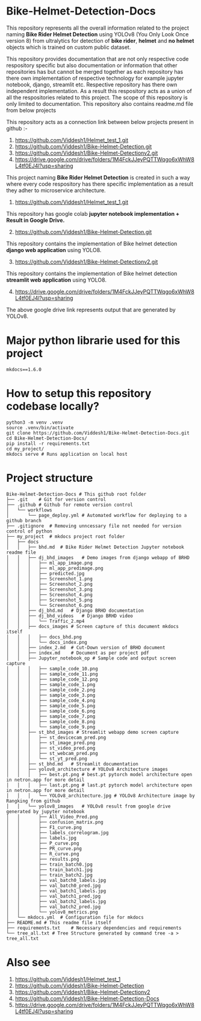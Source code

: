 # Bike-Helmet-Detection-Docs

This repository represents all the overall information related to the project naming **Bike Rider Helmet Detection** using YOLOv8 (You Only Look Once version 8) from ultralytics for detection of **bike rider**, **helmet** and **no helmet** objects which is trained on custom public dataset.
<br />

This repository provides documentation that are not only respective code respository specific but also documentation or information that other repositories has but cannot be merged together as each repository has there own implementation of respective technology for example jupyter notebook, django, streamlit etc. Respective repository has there own independent implementation. As a result this respository acts as a union of all the respositories related to this project. The scope of this repository is only limited to documentation. This repository also contains readme.md file from below projects <br />

This repository acts as a connection link between below projects present in github :-   <br />

1) https://github.com/Viddesh1/Helmet_test_1.git    <br />
2) https://github.com/Viddesh1/Bike-Helmet-Detection.git    <br />
3) https://github.com/Viddesh1/Bike-Helmet-Detectionv2.git  <br />
4) https://drive.google.com/drive/folders/1M4FckJJeyPQTTWqgo6xWhW8L4tf0EJ4l?usp=sharing <br />

This project naming **Bike Rider Helmet Detection** is created in such a way where every code respository has there specific implementation as a result they adher to microservice architecture.    <br />

1) https://github.com/Viddesh1/Helmet_test_1.git    <br />

This repository has google colab **jupyter notebook implementation + Result in Google Drive.** <br />


2) https://github.com/Viddesh1/Bike-Helmet-Detection.git <br />

This repository contains the implementation of Bike helmet detection **django web application** using YOLO8. <br />

3) https://github.com/Viddesh1/Bike-Helmet-Detectionv2.git <br />

This repository contains the implementation of Bike helmet detection **streamlit web application** using YOLO8. <br />

4) https://drive.google.com/drive/folders/1M4FckJJeyPQTTWqgo6xWhW8L4tf0EJ4l?usp=sharing <br />

The above google drive link represents output that are generated by YOLOv8. <br />

# Major python librarie used for this project
```
mkdocs==1.6.0
```

# How to setup this repository codebase locally?
```shell
python3 -m venv .venv
source .venv/bin/activate
git clone https://github.com/Viddesh1/Bike-Helmet-Detection-Docs.git
cd Bike-Helmet-Detection-Docs/
pip install -r requirements.txt
cd my_project/
mkdocs serve # Runs application on local host
```

# Project structure
```text
Bike-Helmet-Detection-Docs # This github root folder
├── .git    # Git for version control
├── .github # Github for remote version control
│   └── workflows
│       └── page_deploy.yml # Automated workflow for deploying to a github branch
├── .gitignore  # Removing unncessary file not needed for version control of python
├── my_project  # mkdocs project root folder
│   ├── docs    
│   │   ├── bhd.md  # Bike Rider Helmet Detection Jupyter notebook readme file
│   │   ├── dj_bhd_images   # Demo images from django webapp of BRHD 
│   │   │   ├── ml_app_image.png
│   │   │   ├── ml_app_predimage.png
│   │   │   ├── predicted.jpg
│   │   │   ├── Screenshot_1.png
│   │   │   ├── Screenshot_2.png
│   │   │   ├── Screenshot_3.png
│   │   │   ├── Screenshot_4.png
│   │   │   ├── Screenshot_5.png
│   │   │   └── Screenshot_6.png
│   │   ├── dj_bhd.md   # Django BRHD documentation
│   │   ├── dj_bhd_videos   # Django BRHD video
│   │   │   └── Traffic_2.mp4
│   │   ├── docs_images # Screen capture of this document mkdocs itself
│   │   │   ├── docs_bhd.png
│   │   │   └── docs_index.png
│   │   ├── index_2.md  # Cut-Down version of BRHD document
│   │   ├── index.md    # Document as per project pdf
│   │   ├── Jupyter_notebook_op # Sample code and output screen capture
│   │   │   ├── sample_code_10.png
│   │   │   ├── sample_code_11.png
│   │   │   ├── sample_code_12.png
│   │   │   ├── sample_code_1.png
│   │   │   ├── sample_code_2.png
│   │   │   ├── sample_code_3.png
│   │   │   ├── sample_code_4.png
│   │   │   ├── sample_code_5.png
│   │   │   ├── sample_code_6.png
│   │   │   ├── sample_code_7.png
│   │   │   ├── sample_code_8.png
│   │   │   └── sample_code_9.png
│   │   ├── st_bhd_images # Streamlit webapp demo screen capture
│   │   │   ├── st_devicecam_pred.png
│   │   │   ├── st_image_pred.png
│   │   │   ├── st_video_pred.png
│   │   │   ├── st_webcam_pred.png
│   │   │   └── st_yt_pred.png
│   │   ├── st_bhd.md   # Streamlit documentation
│   │   ├── yolov8_architecture # YOLOv8 Architecture images
│   │   │   ├── best.pt.png # best.pt pytorch model architecture open in netron.app for more detail
│   │   │   ├── last.pt.png # last.pt pytorch model architecture open in netron.app for more detail
│   │   │   └── YOLOv8_architecture.jpg # YOLOv8 Architecture image by Rangking from github
│   │   └── yolov8_images   # YOLOv8 result from google drive generated by jupyter notebook
│   │       ├── All_Video_Pred.png
│   │       ├── confusion_matrix.png
│   │       ├── F1_curve.png
│   │       ├── labels_correlogram.jpg
│   │       ├── labels.jpg
│   │       ├── P_curve.png
│   │       ├── PR_curve.png
│   │       ├── R_curve.png
│   │       ├── results.png
│   │       ├── train_batch0.jpg
│   │       ├── train_batch1.jpg
│   │       ├── train_batch2.jpg
│   │       ├── val_batch0_labels.jpg
│   │       ├── val_batch0_pred.jpg
│   │       ├── val_batch1_labels.jpg
│   │       ├── val_batch1_pred.jpg
│   │       ├── val_batch2_labels.jpg
│   │       ├── val_batch2_pred.jpg
│   │       └── yolov8_metrics.png
│   └── mkdocs.yml  # Configuration file for mkdocs
├── README.md # This readme file itself
├── requirements.txt    # Necessary dependencies and requirements
└── tree_all.txt # Tree Structure generated by command tree -a > tree_all.txt
```

# Also see
 
1) https://github.com/Viddesh1/Helmet_test_1
2) https://github.com/Viddesh1/Bike-Helmet-Detection
3) https://github.com/Viddesh1/Bike-Helmet-Detectionv2
4) https://github.com/Viddesh1/Bike-Helmet-Detection-Docs
5) https://drive.google.com/drive/folders/1M4FckJJeyPQTTWqgo6xWhW8L4tf0EJ4l?usp=sharing
